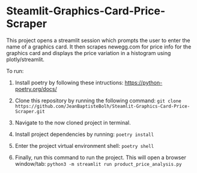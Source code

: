 # Steamlit-Graphics-Card-Price-Scraper
This project opens a streamlit session which prompts the user to enter the name of a graphics card.  It then scrapes newegg.com for price info for the graphics card and displays the price variation in a histogram using plotly/streamlit.

To run:

1. Install poetry by following these intructions: 
https://python-poetry.org/docs/

2. Clone this repository by running the following command:
```git clone https://github.com/JeanBaptisteBolh/Steamlit-Graphics-Card-Price-Scraper.git```

3. Navigate to the now cloned project in terminal.

4. Install project dependencies by running:
```poetry install```

5. Enter the project virtual environment shell:
```poetry shell```

6. Finally, run this command to run the project.  This will open a browser window/tab:
```python3 -m streamlit run product_price_analysis.py```

